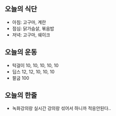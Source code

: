 ## 오늘의 식단
* 아침: 고구마, 계란
* 점심: 닭가슴살, 볶음밥
* 저녁: 고구마, 쉐이크

## 오늘의 운동
* 턱걸이 10, 10, 10, 10, 10
* 딥스 12, 12, 10, 10, 10
* 팔굽 100

## 오늘의 한줄
* 녹화강의랑 실시간 강의랑 섞어서 하니까 적응안된다..
